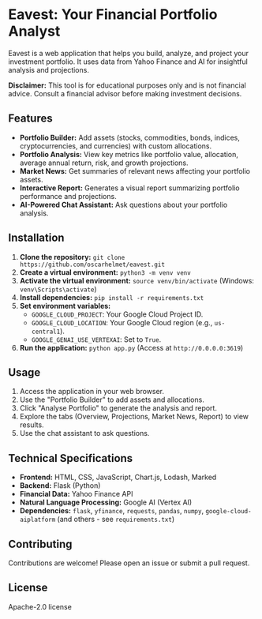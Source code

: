 # Eavest: Your Financial Portfolio Analyst

Eavest is a web application that helps you build, analyze, and project your investment portfolio. It uses data from Yahoo Finance and AI for insightful analysis and projections.

**Disclaimer:** This tool is for educational purposes only and is not financial advice. Consult a financial advisor before making investment decisions.

## Features

* **Portfolio Builder:** Add assets (stocks, commodities, bonds, indices, cryptocurrencies, and currencies) with custom allocations.
* **Portfolio Analysis:** View key metrics like portfolio value, allocation, average annual return, risk, and growth projections.
* **Market News:** Get summaries of relevant news affecting your portfolio assets.
* **Interactive Report:** Generates a visual report summarizing portfolio performance and projections.
* **AI-Powered Chat Assistant:** Ask questions about your portfolio analysis.

## Installation

1. **Clone the repository:** `git clone https://github.com/oscarhelmet/eavest.git`
2. **Create a virtual environment:** `python3 -m venv venv`
3. **Activate the virtual environment:** `source venv/bin/activate` (Windows: `venv\Scripts\activate`)
4. **Install dependencies:** `pip install -r requirements.txt`
5. **Set environment variables:**
   * `GOOGLE_CLOUD_PROJECT`: Your Google Cloud Project ID.
   * `GOOGLE_CLOUD_LOCATION`: Your Google Cloud region (e.g., `us-central1`).
   * `GOOGLE_GENAI_USE_VERTEXAI`: Set to `True`.
6. **Run the application:** `python app.py` (Access at `http://0.0.0.0:3619`)

## Usage

1. Access the application in your web browser.
2. Use the "Portfolio Builder" to add assets and allocations.
3. Click "Analyse Portfolio" to generate the analysis and report.
4. Explore the tabs (Overview, Projections, Market News, Report) to view results.
5. Use the chat assistant to ask questions.

## Technical Specifications

* **Frontend:** HTML, CSS, JavaScript, Chart.js, Lodash, Marked
* **Backend:** Flask (Python)
* **Financial Data:** Yahoo Finance API
* **Natural Language Processing:** Google AI (Vertex AI)
* **Dependencies:** `flask`, `yfinance`, `requests`, `pandas`, `numpy`, `google-cloud-aiplatform` (and others - see `requirements.txt`)

## Contributing

Contributions are welcome! Please open an issue or submit a pull request.

## License

Apache-2.0 license
